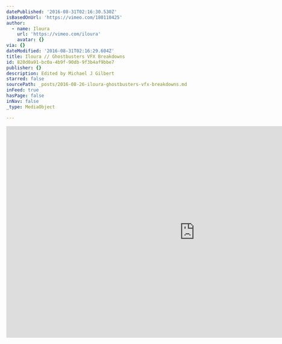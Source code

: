 ```yaml
---
datePublished: '2016-08-31T02:16:30.530Z'
isBasedOnUrl: 'https://vimeo.com/180110425'
author:
  - name: Iloura
    url: 'https://vimeo.com/iloura'
    avatar: {}
via: {}
dateModified: '2016-08-31T02:16:29.604Z'
title: Iloura // Ghostbusters VFX Breakdowns
id: 820d0a91-bc0a-4b9f-90db-9f3b4af9bbe7
publisher: {}
description: Edited by Michael J Gilbert
starred: false
sourcePath: _posts/2016-08-26-iloura-ghostbusters-vfx-breakdowns.md
inFeed: true
hasPage: false
inNav: false
_type: MediaObject

---
```

<iframe src="https://cdn.embedly.com/widgets/media.html?src=https%3A%2F%2Fplayer.vimeo.com%2Fvideo%2F180110425&amp;url=https%3A%2F%2Fvimeo.com%2F180110425&amp;image=https%3A%2F%2Fi.vimeocdn.com%2Fvideo%2F588256763_1280.jpg&amp;key=b7d04c9b404c499eba89ee7072e1c4f7&amp;type=text%2Fhtml&amp;schema=vimeo" width="1000" height="563" scrolling="no" frameborder="0" allowfullscreen="" style=""></iframe>